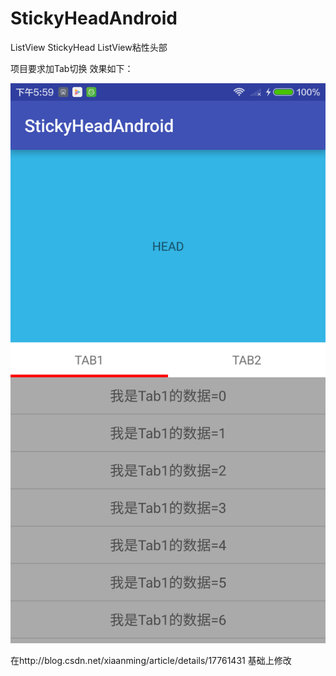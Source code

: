 # StickyHeadAndroid
ListView StickyHead
ListView粘性头部

项目要求加Tab切换
效果如下：


![image](https://github.com/cuishiying/StickyHeadAndroid/raw/master/1.png)

在http://blog.csdn.net/xiaanming/article/details/17761431  基础上修改
